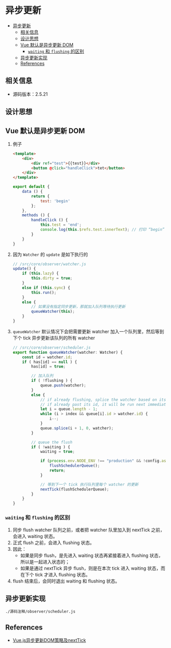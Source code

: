 # 异步更新


<!-- TOC -->

- [异步更新](#异步更新)
    - [相关信息](#相关信息)
    - [设计思想](#设计思想)
    - [Vue 默认是异步更新 DOM](#vue-默认是异步更新-dom)
        - [`waiting` 和 `flushing` 的区别](#waiting-和-flushing-的区别)
    - [异步更新实现](#异步更新实现)
    - [References](#references)

<!-- /TOC -->


## 相关信息
* 源码版本：2.5.21


## 设计思想


## Vue 默认是异步更新 DOM
1. 例子
    ```html
    <template>
        <div>
            <div ref="test">{{test}}</div>
            <button @click="handleClick">tet</button>
        </div>
    </template>
    ```
    ```js
    export default {
        data () {
            return {
                test: 'begin'
            };
        },
        methods () {
            handleClick () {
                this.test = 'end';
                console.log(this.$refs.test.innerText); // 打印 “begin”
            }
        }
    }
    ```
2. 因为 `Watcher` 的 `update` 是如下执行的
    ```js
    // /src/core/observer/watcher.js
    update() {
        if (this.lazy) {
            this.dirty = true;
        } 
        else if (this.sync) {
            this.run();
        } 
        else {
            // 如果没有指定同步更新，那就加入队列等待执行更新
            queueWatcher(this);
        }
    }
    ```
3. `queueWatcher` 默认情况下会把需要更新 watcher 加入一个队列里，然后等到下个 tick 异步更新该队列的所有 watcher
    ```js
    // /src/core/observer/scheduler.js
    export function queueWatcher(watcher: Watcher) {
        const id = watcher.id;
        if ( has[id] == null ) {
            has[id] = true;

            // 加入队列
            if ( !flushing ) {
                queue.push(watcher);
            } 
            else { 
                // if already flushing, splice the watcher based on its id
                // if already past its id, it will be run next immediately.
                let i = queue.length - 1;
                while (i > index && queue[i].id > watcher.id) {
                    i--;
                }
                queue.splice(i + 1, 0, watcher);
            }

            // queue the flush
            if ( !waiting ) {
                waiting = true;

                if (process.env.NODE_ENV !== "production" && !config.async) {
                    flushSchedulerQueue();
                    return;
                }

                // 等到下一个 tick 执行队列里每个 watcher 的更新
                nextTick(flushSchedulerQueue);
            }
        }
    }
    ```

### `waiting` 和 `flushing` 的区别
1. 同步 flush watcher 队列之前，或者把 watcher 队里加入到 nextTick 之前，会进入 waiting 状态。
2. 正式 flush 之前，会进入 flushing 状态。
3. 因此：
    * 如果是同步 flush，是先进入 waiting 状态再紧接着进入 flushing 状态，所以是一起进入状态的；
    * 如果是通过 nextTick 异步 flush，则是在本次 tick 进入 waiting 状态，而在下个 tick 才进入 flushing 状态。
4. flush 结束后，会同时退出 waiting 和 flushing 状态。


## 异步更新实现
`./源码注释/observer/scheduler.js`

    
## References
* [Vue.js异步更新DOM策略及nextTick](https://github.com/answershuto/learnVue/blob/master/docs/Vue.js异步更新DOM策略及nextTick.MarkDown)
